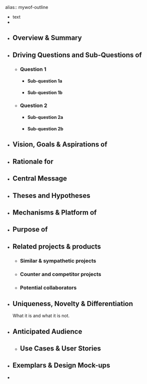 alias:: mywof-outline

- text
-
- ## Overview & Summary
- ## Driving Questions and Sub-Questions of
	- ### Question 1
		- #### Sub-question 1a
		- #### Sub-question 1b
	- ### Question 2
		- #### Sub-question 2a
		- #### Sub-question 2b
- ## Vision, Goals & Aspirations of
- ## Rationale for
- ## Central Message
- ## Theses and Hypotheses
- ## Mechanisms & Platform of
- ## Purpose of
- ## Related projects & products
	- ### Similar & sympathetic projects
	- ### Counter and competitor projects
	- ### Potential collaborators
- ## Uniqueness, Novelty & Differentiation
  What it is and what it is not.
- ## Anticipated Audience
	- ## Use Cases & User Stories
- ## Exemplars & Design Mock-ups
-